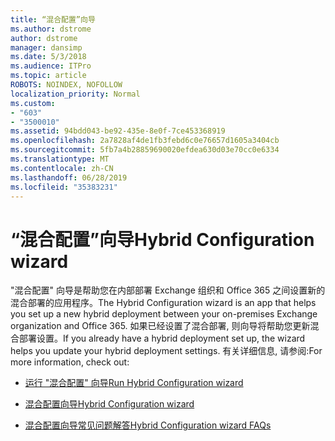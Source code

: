 ```yaml
---
title: “混合配置”向导
ms.author: dstrome
author: dstrome
manager: dansimp
ms.date: 5/3/2018
ms.audience: ITPro
ms.topic: article
ROBOTS: NOINDEX, NOFOLLOW
localization_priority: Normal
ms.custom:
- "603"
- "3500010"
ms.assetid: 94bdd043-be92-435e-8e0f-7ce453368919
ms.openlocfilehash: 2a7828af4de1fb3febd6c0e76657d1605a3404cb
ms.sourcegitcommit: 5fb7a4b28859690020efdea630d03e70cc0e6334
ms.translationtype: MT
ms.contentlocale: zh-CN
ms.lasthandoff: 06/28/2019
ms.locfileid: "35383231"
---
```

# <a name="hybrid-configuration-wizard"></a><span data-ttu-id="2d355-102">“混合配置”向导</span><span class="sxs-lookup"><span data-stu-id="2d355-102">Hybrid Configuration wizard</span></span>

<span data-ttu-id="2d355-103">"混合配置" 向导是帮助您在内部部署 Exchange 组织和 Office 365 之间设置新的混合部署的应用程序。</span><span class="sxs-lookup"><span data-stu-id="2d355-103">The Hybrid Configuration wizard is an app that helps you set up a new hybrid deployment between your on-premises Exchange organization and Office 365.</span></span> <span data-ttu-id="2d355-104">如果已经设置了混合部署, 则向导将帮助您更新混合部署设置。</span><span class="sxs-lookup"><span data-stu-id="2d355-104">If you already have a hybrid deployment set up, the wizard helps you update your hybrid deployment settings.</span></span> <span data-ttu-id="2d355-105">有关详细信息, 请参阅:</span><span class="sxs-lookup"><span data-stu-id="2d355-105">For more information, check out:</span></span>
  
- [<span data-ttu-id="2d355-106">运行 "混合配置" 向导</span><span class="sxs-lookup"><span data-stu-id="2d355-106">Run Hybrid Configuration wizard</span></span>](https://technet.microsoft.com/library/mt595788%28v=exchg.150%29.aspx)

- [<span data-ttu-id="2d355-107">混合配置向导</span><span class="sxs-lookup"><span data-stu-id="2d355-107">Hybrid Configuration wizard</span></span>](https://technet.microsoft.com/library/hh529921%28v=exchg.150%29.aspx)

- [<span data-ttu-id="2d355-108">混合配置向导常见问题解答</span><span class="sxs-lookup"><span data-stu-id="2d355-108">Hybrid Configuration wizard FAQs</span></span>](https://technet.microsoft.com/library/mt488940%28v=exchg.150%29.aspx)
